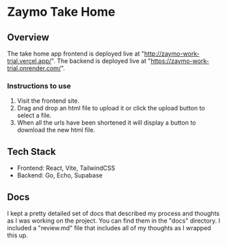 # Zaymo Take Home

## Overview

The take home app frontend is deployed live at "http://zaymo-work-trial.vercel.app/". The backend is deployed live at "https://zaymo-work-trial.onrender.com/".

### Instructions to use

1. Visit the frontend site. 
2. Drag and drop an html file to upload it or click the upload button to select a file.
3. When all the urls have been shortened it will display a button to download the new html file.

## Tech Stack

- Frontend: React, Vite, TailwindCSS
- Backend: Go, Echo, Supabase

## Docs

I kept a pretty detailed set of docs that described my process and thoughts as I was working on the project. You can find them in the "docs" directory. I included a "review.md" file that includes all of my thoughts as I wrapped this up. 
